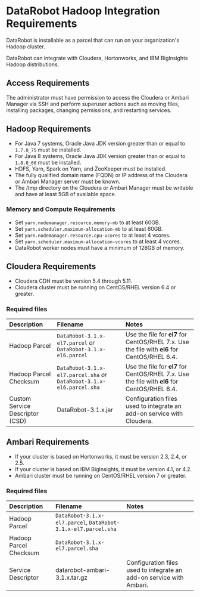 # DataRobot Hadoop Integration Requirements

DataRobot is installable as a parcel that can run on your organization's
Hadoop cluster.

DataRobot can integrate with Cloudera, Hortonworks, and IBM BigInsights Hadoop distributions.

## Access Requirements

The administrator must have permission to access the Cloudera or Ambari Manager
via SSH and perform superuser actions such as moving files, installing packages,
changing permissions, and restarting services.

## Hadoop Requirements

* For Java 7 systems, Oracle Java JDK version greater than or equal to
`1.7.0_75` must be installed.
* For Java 8 systems, Oracle Java JDK version greater than or equal to
`1.8.0_60` must be installed.
* HDFS, Yarn, Spark on Yarn, and ZooKeeper must be installed.
* The fully qualified domain name (FQDN) or IP address of the Cloudera or Ambari
Manager server must be known.
* The /tmp directory on the Cloudera or Ambari Manager must be writable and have
at least 5GB of available space.

### Memory and Compute Requirements

* Set `yarn.nodemanager.resource.memory-mb` to at least 60GB.
* Set `yarn.scheduler.maximum-allocation-mb` to at least 60GB.
* Set `yarn.nodemanager.resource.cpu-vcores` to at least 4 vcores.
* Set `yarn.scheduler.maximum-allocation-vcores` to at least 4 vcores.
* DataRobot worker nodes must have a minimum of 128GB of memory.

## Cloudera Requirements

* Cloudera CDH must be version 5.4 through 5.11.
* Cloudera cluster must be running on CentOS/RHEL version 6.4 or greater.

### Required files

| Description | Filename | Notes |
|:------------|:---------|:------|
| Hadoop Parcel | `DataRobot-3.1.x-el7.parcel` *or* `DataRobot-3.1.x-el6.parcel` | Use the file for **el7** for CentOS/RHEL 7.x. Use the file with **el6** for CentOS/RHEL 6.4. |
| Hadoop Parcel Checksum | `DataRobot-3.1.x-el7.parcel.sha` *or* `DataRobot-3.1.x-el6.parcel.sha` | Use the file for **el7** for CentOS/RHEL 7.x. Use the file with **el6** for CentOS/RHEL 6.4. |
| Custom Service Descriptor (CSD) | DataRobot-3.1.x.jar | Configuration files used to integrate an add-on service with Cloudera. |

## Ambari Requirements

* If your cluster is based on Hortonworks, it must be version 2.3, 2.4, or 2.5.
* If your cluster is based on IBM BigInsights, it must be version 4.1, or 4.2.
* Ambari cluster must be running on CentOS/RHEL version 7 or greater.

### Required files

| Description | Filename | Notes |
|:------------|:---------|:------|
| Hadoop Parcel | `DataRobot-3.1.x-el7.parcel`, `DataRobot-3.1.x-el7.parcel.sha` | |
| Hadoop Parcel Checksum | `DataRobot-3.1.x-el7.parcel.sha` | |
| Service Descriptor | datarobot-ambari-3.1.x.tar.gz | Configuration files used to integrate an add-on service with Ambari. |

